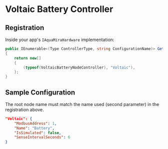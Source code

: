 ﻿# Voltaic Battery Controller

## Registration

Inside your app's `IAquaMiraHardware` implementation:

```csharp
public IEnumerable<(Type ControllerType, string ConfigurationName)> GetAvailableSensingNodeControllers()
{
    return new[]
    {
        (typeof(VoltaicBatteryNodeController), "Voltaic"),
    };
}
```

## Sample Configuration

The root node name must match the name used (second parameter) in the registration above.

```json
"Voltaic": {
	"ModbusAddress": 1,
	"Name": "Battery",
	"IsSimulated": false,
	"SenseIntervalSeconds": 6
}
```